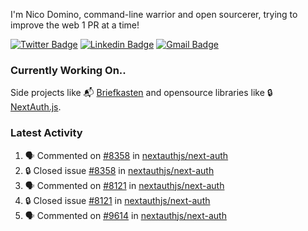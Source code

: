 
I'm Nico Domino, command-line warrior and open sourcerer, trying to improve the web 1 PR at a time!

[![Twitter Badge](https://img.shields.io/badge/-@ndom91-1ca0f1?style=flat-square&labelColor=1ca0f1&logo=twitter&logoColor=white&link=https://twitter.com/ndom91)](https://twitter.com/ndom91) [![Linkedin Badge](https://img.shields.io/badge/-ndom91-blue?style=flat-square&logo=Linkedin&logoColor=white&link=https://www.linkedin.com/in/ndom91/)](https://www.linkedin.com/in/ndom91/) [![Gmail Badge](https://img.shields.io/badge/-yo@ndo.dev-c14438?style=flat-square&logo=mail.ru&logoColor=white&link=mailto:yo@ndo.dev)](mailto:yo@ndo.dev)

### Currently Working On..

Side projects like 📬 [Briefkasten](https://briefkastenhq.com) and opensource libraries like 🔒 [NextAuth.js](https://github.com/nextauthjs/next-auth).

<!--START_SECTION_PROFILE_VIEWS:readme-info-->
<!--END_SECTION_PROFILE_VIEWS:readme-info-->

<!--START_SECTION_DAILY_COMMIT:readme-info-->
<!--END_SECTION_DAILY_COMMIT:readme-info-->

<!--START_SECTION_WEEKLY_COMMIT:readme-info-->
<!--END_SECTION_WEEKLY_COMMIT:readme-info-->

### Latest Activity

<!--START_SECTION:activity-->
1. 🗣 Commented on [#8358](https://github.com/nextauthjs/next-auth/issues/8358#issuecomment-2052316081) in [nextauthjs/next-auth](https://github.com/nextauthjs/next-auth)
2. 🔒 Closed issue [#8358](https://github.com/nextauthjs/next-auth/issues/8358) in [nextauthjs/next-auth](https://github.com/nextauthjs/next-auth)
3. 🗣 Commented on [#8121](https://github.com/nextauthjs/next-auth/issues/8121#issuecomment-2052293354) in [nextauthjs/next-auth](https://github.com/nextauthjs/next-auth)
4. 🔒 Closed issue [#8121](https://github.com/nextauthjs/next-auth/issues/8121) in [nextauthjs/next-auth](https://github.com/nextauthjs/next-auth)
5. 🗣 Commented on [#9614](https://github.com/nextauthjs/next-auth/pull/9614#issuecomment-2052281185) in [nextauthjs/next-auth](https://github.com/nextauthjs/next-auth)
<!--END_SECTION:activity-->
